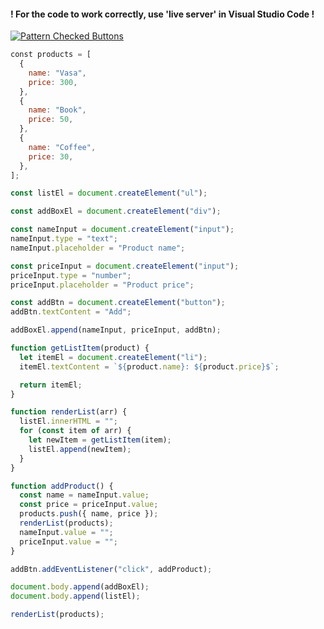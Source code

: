 #### ! For the code to work correctly, use 'live server' in Visual Studio Code !
[![Pattern Checked Buttons](https://github.com/AndriiKot/VanillaJS__Cooks/blob/main/_002_render_and_add_DOM-elements/__demo__/__v1_0_0__.png)](https://github.com/AndriiKot/VanillaJS__Cooks/blob/main/_002_render_and_add_DOM-elements/_00-0__Best__Praxe__)
```js
﻿const products = [
  {
    name: "Vasa",
    price: 300,
  },
  {
    name: "Book",
    price: 50,
  },
  {
    name: "Coffee",
    price: 30,
  },
];

const listEl = document.createElement("ul");

const addBoxEl = document.createElement("div");

const nameInput = document.createElement("input");
nameInput.type = "text";
nameInput.placeholder = "Product name";

const priceInput = document.createElement("input");
priceInput.type = "number";
priceInput.placeholder = "Product price";

const addBtn = document.createElement("button");
addBtn.textContent = "Add";

addBoxEl.append(nameInput, priceInput, addBtn);

function getListItem(product) {
  let itemEl = document.createElement("li");
  itemEl.textContent = `${product.name}: ${product.price}$`;

  return itemEl;
}

function renderList(arr) {
  listEl.innerHTML = "";
  for (const item of arr) {
    let newItem = getListItem(item);
    listEl.append(newItem);
  }
}

function addProduct() {
  const name = nameInput.value;
  const price = priceInput.value;
  products.push({ name, price });
  renderList(products);
  nameInput.value = "";
  priceInput.value = "";
}

addBtn.addEventListener("click", addProduct);

document.body.append(addBoxEl);
document.body.append(listEl);

renderList(products);

```
